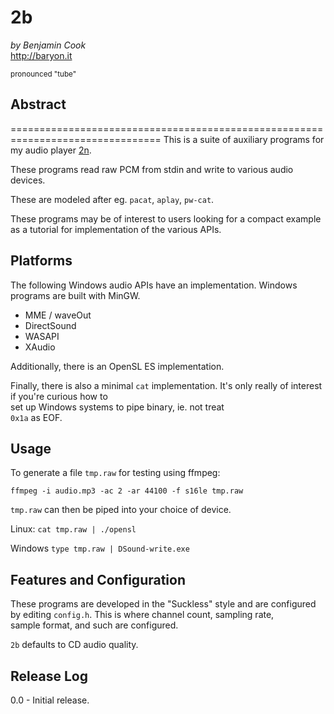# 2b

*by Benjamin Cook*\
<http://baryon.it>

<sup>pronounced "tube"</sup>

## Abstract

================================================================================
This is a suite of auxiliary programs for my audio player [2n](https://github.com/Canar/2n).

These programs read raw PCM from stdin and write to various audio devices. 

These are modeled after eg. `pacat`, `aplay`, `pw-cat`.

These programs may be of interest to users looking for a compact example\
as a tutorial for implementation of the various APIs.

## Platforms

The following Windows audio APIs have an implementation.
Windows programs are built with MinGW.

- MME / waveOut
- DirectSound
- WASAPI
- XAudio

Additionally, there is an OpenSL ES implementation.

Finally, there is also a minimal `cat` implementation. 
It's only really of interest if you're curious how to\
set up Windows systems to pipe binary, ie. not treat\
`0x1a` as EOF.

## Usage

To generate a file `tmp.raw` for testing using ffmpeg:

`ffmpeg -i audio.mp3 -ac 2 -ar 44100 -f s16le tmp.raw`

`tmp.raw` can then be piped into your choice of device.

Linux: `cat tmp.raw | ./opensl`

Windows `type tmp.raw | DSound-write.exe`

## Features and Configuration

These programs are developed in the "Suckless" style and are configured\
by editing `config.h`. This is where channel count, sampling rate,\
sample format, and such are configured.

`2b` defaults to CD audio quality.

## Release Log

0.0 - Initial release.
